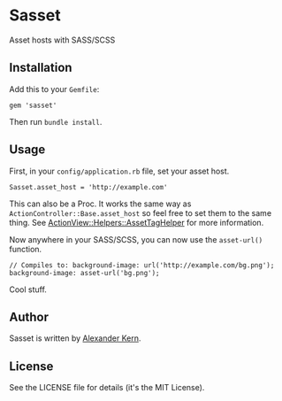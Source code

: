 Sasset
======

Asset hosts with SASS/SCSS

Installation
------------

Add this to your `Gemfile`:

    gem 'sasset'

Then run `bundle install`.

Usage
-----

First, in your `config/application.rb` file, set your asset host.

    Sasset.asset_host = 'http://example.com'

This can also be a Proc. It works the same way as `ActionController::Base.asset_host`
so feel free to set them to the same thing. See [ActionView::Helpers::AssetTagHelper](http://api.rubyonrails.org/classes/ActionView/Helpers/AssetTagHelper.html)
for more information.

Now anywhere in your SASS/SCSS, you can now use the `asset-url()` function.

    // Compiles to: background-image: url('http://example.com/bg.png');
    background-image: asset-url('bg.png');

Cool stuff.

Author
------

Sasset is written by [Alexander Kern](http://kernpedia.com).

License
-------

See the LICENSE file for details (it's the MIT License).